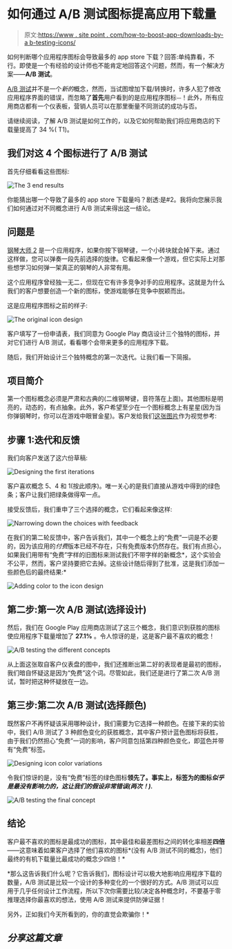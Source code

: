# 如何通过 A/B 测试图标提高应用下载量

> 原文:[https://www . site point . com/how-to-boost-app-downloads-by-a b-testing-icons/](https://www.sitepoint.com/how-to-boost-app-downloads-by-ab-testing-icons/)

如何判断哪个应用程序图标会导致最多的 app store 下载？回答:单纯靠看，不行。即使是一个有经验的设计师也不能肯定地回答这个问题，然而，有一个解决方案——**A/B 测试**。

[A/B 测试](https://www.sitepoint.com/designers-guide-a-b-testing/)并不是一个*新的*概念，然而，当试图增加下载/转换时，许多人犯了修改应用程序界面的错误，而忽略了**首先**用户看到的是应用程序图标⏤！此外，所有应用商店都有一个仪表板，营销人员可以在那里衡量不同测试的成功与否。

请继续阅读，了解 A/B 测试是如何工作的，以及它如何帮助我们将应用商店的下载量提高了 34 %( T1)。

## 我们对这 4 个图标进行了 A/B 测试

首先仔细看看这些图标:

![The 3 end results](../Images/44ed3d57fec3932a8060d684edccb200.png)

你能猜出哪一个导致了最多的 app store 下载量吗？剧透:是#2。我将向您展示我们如何通过对不同概念进行 A/B 测试来得出这一结论。

## 问题是

[钢琴大师 2](https://play.google.com/store/apps/details?id=it.b77.pianomasterfree) 是一个应用程序，如果你按下钢琴键，一个小砖块就会掉下来。通过这样做，您可以弹奏一段先前选择的旋律。它看起来像一个游戏，但它实际上对那些想学习如何弹一架真正的钢琴的人非常有用。

这个应用程序曾经独一无二，但现在它有许多竞争对手的应用程序。这就是为什么我们的客户想要创造一个新的图标，使游戏能够在竞争中脱颖而出。

这是应用程序图标之前的样子:

![The original icon design](../Images/f127296d1e2e740986d3e3e1d9a2719d.png)

客户填写了一份申请表，我们同意为 Google Play 商店设计三个独特的图标，并对它们进行 A/B 测试，看看哪个会带来更多的应用程序下载。

随后，我们开始设计三个独特概念的第一次迭代。让我们看一下简报。

## 项目简介

第一个图标概念必须是严肃和古典的(二维钢琴键，音符落在上面)。其他图标是明亮的，动态的，有点抽象。此外，客户希望至少在一个图标概念上有星星(因为当你弹钢琴时，你可以在游戏中眼冒金星)。客户发给我们[这张图片](https://www.dreamstime.com/royalty-free-stock-photo-girl-play-piano-image15193085)作为视觉参考:

## 步骤 1:迭代和反馈

我们向客户发送了这六份草稿:

![Designing the first iterations](../Images/bdf0c38692dd9d3047e105b2225ee0a4.png)

客户喜欢概念 5、4 和 1(按此顺序)。唯一关心的是我们直接从游戏中得到的绿色条；客户让我们把绿条做得窄一点。

接受反馈后，我们重申了三个选择的概念，它们看起来像这样:

![Narrowing down the choices with feedback](../Images/6519b2e0ec615bc5cecb2375ff496eea.png)

在我们的第二轮反馈中，客户告诉我们，其中一个概念上的“免费”一词是不必要的，因为该应用的*付费*版本已经不存在，只有免费版本仍然存在。我们有点担心，如果我们用带有“免费”字样的旧图标来测试我们不带字样的新概念*，这个实验会不公平，然而，客户坚持要把它去掉。这些设计随后得到了批准，这是我们添加一些颜色后的最终结果:*

![Adding color to the icon design](../Images/b01139811a7ce420697216a3de06a13c.png)

## 第二步:第一次 A/B 测试(选择设计)

然后，我们在 Google Play 应用商店测试了这三个概念，我们意识到获胜的图标使应用程序下载量增加了 **27.1%** 。令人惊讶的是，这是客户最不喜欢的概念！

![A/B testing the different concepts](../Images/dfd9380a86b512038c184af7439f5a28.png)

从上面这张取自客户仪表盘的图中，我们还推断出第二好的表现者是最初的图标，我们暗自怀疑这是因为“免费”这个词。尽管如此，我们还是进行了第二次 A/B 测试，暂时把这种怀疑放在一边。

## 第三步:第二次 A/B 测试(选择颜色)

既然客户不再怀疑该采用哪种设计，我们需要为它选择一种颜色。在接下来的实验中，我们 A/B 测试了 3 种颜色变化的获胜概念，其中客户预计蓝色图标将获胜，由于我们仍然担心“免费”一词的影响，客户同意包括第四种颜色变化，即蓝色并带有“免费”标签。

![Designing icon color variations](../Images/fa6f83c075e04c993b5b3acd67e157b7.png)

令我们惊讶的是，没有“免费”标签的绿色图标**领先了。事实上，标签为的图标*似乎是最没有影响力的，这让我们的假设非常错误(两次！).***

![A/B testing the final concept](../Images/40c920dbdff76b84f6154fc7b0f045d9.png)

## 结论

客户最不喜欢的图标是最成功的图标，其中最佳和最差图标之间的转化率相差**四倍**——这意味着如果客户选择了他们喜欢的图标*(没有 A/B 测试不同的概念)，他们最终的有机下载量比最成功的概念少四倍！*

 *那么这告诉我们什么呢？它告诉我们，图标设计可以极大地影响应用程序下载的数量，A/B 测试是比较一个设计的多种变化的一个很好的方式。A/B 测试可以应用于几乎任何设计工作流程，所以下次你需要比较/决定各种概念时，不要基于零推理选择你最喜欢的想法，使用 A/B 测试来提供防弹证据！

另外，正如我们今天所看到的，你的直觉会欺骗你！* 

## *分享这篇文章*